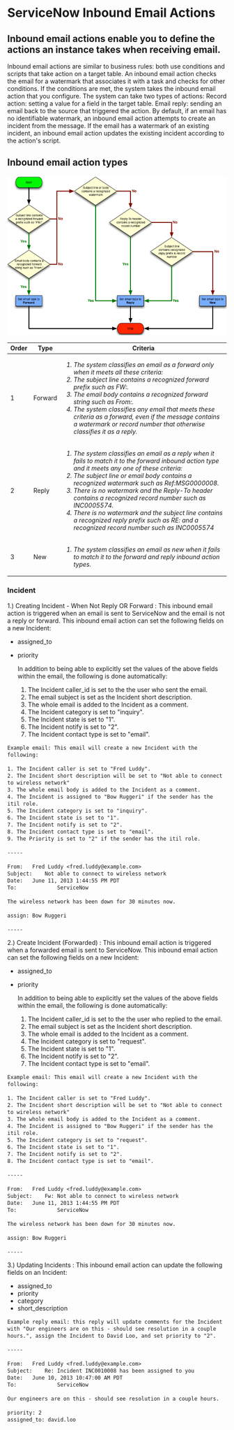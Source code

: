 # ServiceNow Inbound Email Actions

## Inbound email actions enable you to define the actions an instance takes when receiving email.

Inbound email actions are similar to business rules: both use conditions and scripts that take action on a target table. An inbound email action checks the email for a watermark that associates it with a task and checks for other conditions. If the conditions are met, the system takes the inbound email action that you configure. The system can take two types of actions:
Record action: setting a value for a field in the target table.
Email reply: sending an email back to the source that triggered the action.
By default, if an email has no identifiable watermark, an inbound email action attempts to create an incident from the message. If the email has a watermark of an existing incident, an inbound email action updates the existing incident according to the action's script.

## Inbound email action types
![alt text](./images/inbound-action-type.png)


|Order|	Type	| Criteria|
|---|---|---|
|1	|Forward | 	*<ol><li>The system classifies an email as a forward only when it meets all these criteria:</li><li>The subject line contains a recognized forward prefix such as FW:.</li><li>The email body contains a recognized forward string such as From:.</li><li>The system classifies any email that meets these criteria as a forward, even if the message contains a watermark or record number that otherwise classifies it as a reply.</li></ol>* |
|2	|Reply	|*<ol><li>The system classifies an email as a reply when it fails to match it to the forward inbound action type and it meets any one of these criteria:</li><li>The subject line or email body contains a recognized watermark such as Ref:MSG0000008.</li><li>There is no watermark and the Reply-To header contains a recognized record number such as INC0005574.</li><li>There is no watermark and the subject line contains a recognized reply prefix such as RE: and a recognized record number such as INC0005574</li></ol>* |
|3	|New	|*<ol><li>The system classifies an email as new when it fails to match it to the forward and reply inbound action types.</li></ol>* |


### Incident

1.) Creating Incident - When Not Reply OR Forward : This inbound email action is triggered when an email is sent to ServiceNow and the email is not a reply or forward. This inbound email action can set the following fields on a new Incident:

  - assigned_to
  - priority

    In addition to being able to explicitly set the values of the above fields within the email, 
    the following is done automatically:

    1. The Incident caller_id is set to the the user who sent the email.
    2. The email subject is set as the Incident short description.
    3. The whole email is added to the Incident as a comment.
    4. The Incident category is set to "inquiry".
    5. The Incident state is set to "1".
    6. The Incident notify is set to "2".
    7. The Incident contact type is set to "email".

```
Example email: This email will create a new Incident with the following:

1. The Incident caller is set to "Fred Luddy".
2. The Incident short description will be set to "Not able to connect to wireless network"
3. The whole email body is added to the Incident as a comment.
4. The Incident is assigned to "Bow Ruggeri" if the sender has the itil role.
5. The Incident category is set to "inquiry".
6. The Incident state is set to "1".
7. The Incident notify is set to "2".
8. The Incident contact type is set to "email".
9. The Priority is set to "2" if the sender has the itil role.

-----

From: 	Fred Luddy <fred.luddy@example.com>
Subject: 	Not able to connect to wireless network
Date: 	June 11, 2013 1:44:55 PM PDT
To: 	        ServiceNow

The wireless network has been down for 30 minutes now. 

assign: Bow Ruggeri

-----
```
2.) Create Incident (Forwarded) : This inbound email action is triggered when a forwarded email is sent to ServiceNow. This inbound email action can set the following fields on a new Incident:
  - assigned_to
  - priority

    In addition to being able to explicitly set the values of the above fields within the email, the following is done automatically:

    1. The Incident caller_id is set to the the user who replied to the email.
    2. The email subject is set as the Incident short description.
    3. The whole email is added to the Incident as a comment.
    4. The Incident category is set to "request".
    5. The Incident state is set to "1".
    6. The Incident notify is set to "2".
    7. The Incident contact type is set to "email".

```
Example email: This email will create a new Incident with the following:

1. The Incident caller is set to "Fred Luddy".
2. The Incident short description will be set to "Not able to connect to wireless network"
3. The whole email body is added to the Incident as a comment.
4. The Incident is assigned to "Bow Ruggeri" if the sender has the itil role.
5. The Incident category is set to "request".
6. The Incident state is set to "1".
7. The Incident notify is set to "2".
8. The Incident contact type is set to "email".

-----

From: 	Fred Luddy <fred.luddy@example.com>
Subject: 	Fw: Not able to connect to wireless network
Date: 	June 11, 2013 1:44:55 PM PDT
To: 	        ServiceNow

The wireless network has been down for 30 minutes now. 

assign: Bow Ruggeri

-----
```

3.) Updating Incidents : This inbound email action can update the following fields on an Incident:
- assigned_to
- priority
- category
- short_description

```
Example reply email: this reply will update comments for the Incident with "Our engineers are on this - should see resolution in a couple hours.", assign the Incident to David Loo, and set priority to "2".

-----

From: 	Fred Luddy <fred.luddy@example.com>
Subject: 	Re: Incident INC0010008 has been assigned to you
Date: 	June 10, 2013 10:47:00 AM PDT
To: 	        ServiceNow

Our engineers are on this - should see resolution in a couple hours.

priority: 2
assigned_to: david.loo
```


